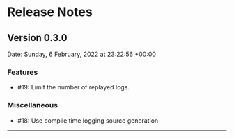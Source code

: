 # Release Notes

## Version 0.3.0

Date: Sunday, 6 February, 2022 at 23:22:56 +00:00

### Features

- #19: Limit the number of replayed logs.

### Miscellaneous

- #18: Use compile time logging source generation.

---


